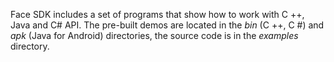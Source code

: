 Face SDK includes a set of programs that show how to work with C ++, Java and C# API. The pre-built demos are located in the *bin* (C ++, C #) and *apk* (Java for Android) directories, the source code is in the *examples* directory.

